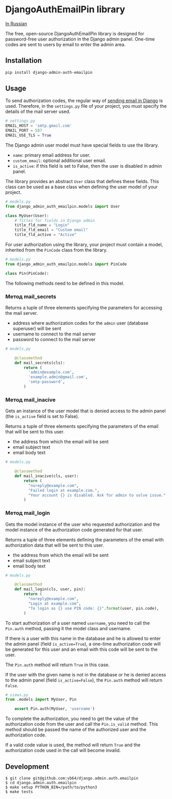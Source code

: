 # DjangoAuthEmailPin library

[In Russian](READMEru.md)

The free, open-source DjangoAuthEmailPin library is designed for password-free user authorization in the Django admin panel.
One-time codes are sent to users by email to enter the admin area.

## Installation

```bash
pip install django-admin-auth-emailpin
```

## Usage

To send authorization codes, the regular way of [sending email in Django](https://docs.djangoproject.com/en/dev/topics/email/) is used.
Therefore, in the `settings.py` file of your project, you must specify the details of the mail server used.

```python
# settings.py
EMAIL_HOST = 'smtp.gmail.com'
EMAIL_PORT = 587
EMAIL_USE_TLS = True
```

The Django admin user model must have special fields to use the library.

-   `name`: primary email address for user.
-   `custom_email`: optional additional user email.
-   `is_active`: if this field is set to False, then the user is disabled in admin panel.

The library provides an abstract `User` class that defines these fields.
This class can be used as a base class when defining the user model of your project.

```python
# models.py
from django_admin_auth_emailpin.models import User

class MyUser(User):
    # Titles for fields in Django admin
    title_fld_name = "Login"
    title_fld_email = "Custom email"
    title_fld_active = "Active"
```

For user authorization using the library, your project must contain a model,
inherited from the `PinCode` class from the library.

```python
# models.py
from django_admin_auth_emailpin.models import PinCode

class Pin(PinCode):

```

The following methods need to be defined in this model.

### Метод mail_secrets

Returns a tuple of three elements specifying the parameters for accessing the mail server.

-   address where authorization codes for the `admin` user (database superuser) will be sent
-   username to connect to the mail server
-   password to connect to the mail server

```python
# models.py

    @classmethod
    def mail_secrets(cls):
        return (
          'admin@example.com',
          'example.admin@gmail.com',
          'smtp-password',
        )
```

### Метод mail_inacive

Gets an instance of the user model that is denied access to the admin panel (the `is_active` field is set to False).

Returns a tuple of three elements specifying the parameters of the email that will be sent to this user.

-   the address from which the email will be sent
-   email subject text
-   email body text

```python
# models.py

    @classmethod
    def mail_inacive(cls, user):
        return (
          "noreply@example.com",
          "Failed login at example.com.",
          "Your account {} is disabled. Ask for admin to solve issue.".format(user),
        )
```

### Метод mail_login

Gets the model instance of the user who requested authorization and the model instance of the authorization code generated for that user.

Returns a tuple of three elements defining the parameters of the email with authorization data that will be sent to this user.

-   the address from which the email will be sent
-   email subject text
-   email body text

```python
# models.py

    @classmethod
    def mail_login(cls, user, pin):
        return (
          "noreply@example.com",
          "Login at example.com",
          "To login as {} use PIN code: {}".format(user, pin.code),
        )
```

To start authorization of a user named `username`, you need to call the `Pin.auth` method,
passing it the model class and username.

If there is a user with this name in the database and he is allowed to enter the admin panel (field `is_active=True`),
a one-time authorization code will be generated for this user and an email with this code will be sent to the user.

The `Pin.auth` method will return `True` in this case.

If the user with the given name is not in the database or he is denied access to the admin panel (field `is_active=False`),
the `Pin.auth` method will return `False`.

```python
# views.py
from .models import MyUser, Pin

    assert Pin.auth(MyUser, 'username')
```

To complete the authorization, you need to get the value of the authorization code from the user and call the `Pin.is_valid` method.
This method should be passed the name of the authorized user and the authorization code.

If a valid code value is used, the method will return `True` and the authorization code used in the call will become invalid.

## Development

```
$ git clone git@github.com:vb64/django.admin.auth.emailpin
$ cd django.admin.auth.emailpin
$ make setup PYTHON_BIN=/path/to/python3
$ make tests
```
